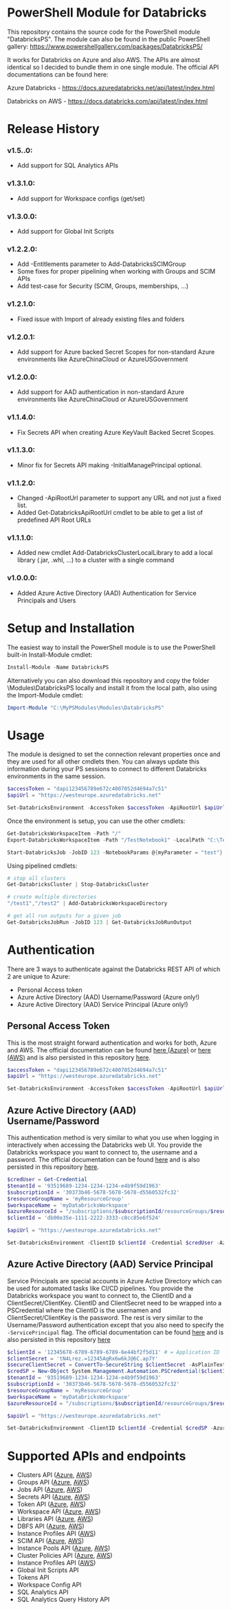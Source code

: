 # PowerShell Module for Databricks

This repository contains the source code for the PowerShell module "DatabricksPS". The module can also be found in the public PowerShell gallery: https://www.powershellgallery.com/packages/DatabricksPS/

It works for Databricks on Azure and also AWS. The APIs are almost identical so I decided to bundle them in one single module. The official API documentations can be found here:

Azure Databricks - https://docs.azuredatabricks.net/api/latest/index.html

Databricks on AWS - https://docs.databricks.com/api/latest/index.html

# Release History
### v1.5..0: 
- Add support for SQL Analytics APIs
### v1.3.1.0: 
- Add support for Workspace configs (get/set)
### v1.3.0.0: 
- Add support for Global Init Scripts
### v1.2.2.0: 
- Add -Entitlements parameter to Add-DatabricksSCIMGroup
- Some fixes for proper pipelining when working with Groups and SCIM APIs
- Add test-case for Security (SCIM, Groups, memberships, ...)
### v1.2.1.0: 
- Fixed issue with Import of already existing files and folders
### v1.2.0.1: 
- Add support for Azure backed Secret Scopes for non-standard Azure environments like AzureChinaCloud or AzureUSGovernment
### v1.2.0.0: 
- Add support for AAD authentication in non-standard Azure environments like AzureChinaCloud or AzureUSGovernment
### v1.1.4.0: 
- Fix Secrets API when creating Azure KeyVault Backed Secret Scopes.
### v1.1.3.0: 
- Minor fix for Secrets API making -InitialManagePrincipal optional.
### v1.1.2.0: 
- Changed -ApiRootUrl parameter to support any URL and not just a fixed list. 
- Added Get-DatabricksApiRootUrl cmdlet to be able to get a list of predefined API Root URLs
### v1.1.1.0: 
- Added new cmdlet Add-DatabricksClusterLocalLibrary to add a local library (.jar, .whl, ...) to a cluster with a single command
### v1.0.0.0: 
- Added Azure Active Directory (AAD) Authentication for Service Principals and Users

# Setup and Installation
The easiest way to install the PowerShell module is to use the PowerShell built-in Install-Module cmdlet:
```powershell
Install-Module -Name DatabricksPS
```

Alternatively you can also download this repository and copy the folder \Modules\DatabricksPS locally and install it from the local path, also using the Import-Module cmdlet:
```powershell
Import-Module "C:\MyPSModules\Modules\DatabricksPS"
```

# Usage
The module is designed to set the connection relevant properties once and they are used for all other cmdlets then. You can always update this information during your PS sessions to connect to different Databricks environments in the same session.
```powershell
$accessToken = "dapi123456789e672c4007052d4694a7c51"
$apiUrl = "https://westeurope.azuredatabricks.net"

Set-DatabricksEnvironment -AccessToken $accessToken -ApiRootUrl $apiUrl
```

Once the environment is setup, you can use the other cmdlets:
```powershell
Get-DatabricksWorkspaceItem -Path "/"
Export-DatabricksWorkspaceItem -Path "/TestNotebook1" -LocalPath "C:\TestNotebook1_Export.ipynb" -Format JUPYTER

Start-DatabricksJob -JobID 123 -NotebookParams @{myParameter = "test"}
```

Using pipelined cmdlets:
```powershell
# stop all clusters
Get-DatabricksCluster | Stop-DatabricksCluster

# create multiple directories
"/test1","/test2" | Add-DatabricksWorkspaceDirectory

# get all run outputs for a given job
Get-DatabricksJobRun -JobID 123 | Get-DatabricksJobRunOutput
```

# Authentication
There are 3 ways to authenticate against the Databricks REST API of which 2 are unique to Azure:
- Personal Access token 
- Azure Active Directory (AAD) Username/Password (Azure only!)
- Azure Active Directory (AAD) Service Principal (Azure only!)

## Personal Access Token
This is the most straight forward authentication and works for both, Azure and AWS.
The official documentation can be found [here (Azure)](https://docs.microsoft.com/en-us/azure/databricks/dev-tools/api/latest/authentication) or [here (AWS)](https://docs.databricks.com/dev-tools/api/latest/authentication.html) and is also persisted in this repository [here](https://github.com/gbrueckl/Databricks.API.PowerShell/blob/master/Docs/Authentication%20using%20Azure%20Databricks%20personal%20access%20tokens.pdf).
```powershell
$accessToken = "dapi123456789e672c4007052d4694a7c51"
$apiUrl = "https://westeurope.azuredatabricks.net"

Set-DatabricksEnvironment -AccessToken $accessToken -ApiRootUrl $apiUrl
```

## Azure Active Directory (AAD) Username/Password
This authentication method is very similar to what you use when logging in interactively when accessing the Databricks web UI. You provide the Databricks workspace you want to connect to, the username and a password. The official documentation can be found [here](https://docs.microsoft.com/en-us/azure/databricks/dev-tools/api/latest/aad/app-aad-token) and is also persisted in this repository [here](https://github.com/gbrueckl/Databricks.API.PowerShell/blob/master/Docs/Authentication%20using%20AAD%20user.pdf).
```powershell
$credUser = Get-Credential
$tenantId = '93519689-1234-1234-1234-e4b9f59d1963'
$subscriptionId = '30373b46-5678-5678-5678-d5560532fc32'
$resourceGroupName = 'myResourceGroup'
$workspaceName = 'myDatabricksWorkspace'
$azureResourceId = "/subscriptions/$subscriptionId/resourceGroups/$resourceGroupName/providers/Microsoft.Databricks/workspaces/$workspaceName"
$clientId = 'db00e35e-1111-2222-3333-c8cc85e6f524'

$apiUrl = "https://westeurope.azuredatabricks.net"

Set-DatabricksEnvironment -ClientID $clientId -Credential $credUser -AzureResourceID $azureResourceId -TenantID $tenantId -ApiRootUrl $apiUrl
```

## Azure Active Directory (AAD) Service Principal
Service Principals are special accounts in Azure Active Directory which can be used for automated tasks like CI/CD pipelines. You provide the Databricks workspace you want to connect to, the ClientID and a ClientSecret/ClientKey. ClientID and ClientSecret need to be wrapped into a PSCredential where the ClientID is the usernamen and ClientSecret/ClientKey is the password. The rest is very similar to the Username/Password authentication except that you also need to specify the `-ServicePrincipal` flag. The official documentation can be found [here](https://docs.microsoft.com/en-us/azure/databricks/dev-tools/api/latest/aad/service-prin-aad-token) and is also persisted in this repository [here](https://github.com/gbrueckl/Databricks.API.PowerShell/blob/master/Docs/Authentication%20using%20AAD%20user.pdf)
```powershell
$clientId = '12345678-6789-6789-6789-6e44bf2f5d11' # = Application ID
$clientSecret = 'tN4Lrez.=12345AgRx6w6kJ@6C.ap7Y'
$secureClientSecret = ConvertTo-SecureString $clientSecret -AsPlainText -Force
$credSP = New-Object System.Management.Automation.PSCredential($clientId, $secureClientSecret)
$tenantId = '93519689-1234-1234-1234-e4b9f59d1963'
$subscriptionId = '30373b46-5678-5678-5678-d5560532fc32'
$resourceGroupName = 'myResourceGroup'
$workspaceName = 'myDatabricksWorkspace'
$azureResourceId = "/subscriptions/$subscriptionId/resourceGroups/$resourceGroupName/providers/Microsoft.Databricks/workspaces/$workspaceName"

$apiUrl = "https://westeurope.azuredatabricks.net"

Set-DatabricksEnvironment -ClientID $clientId -Credential $credSP -AzureResourceID $azureResourceId -TenantID $tenantId -ApiRootUrl $apiUrl -ServicePrincipal
```

# Supported APIs and endpoints
- Clusters API ([Azure](https://docs.azuredatabricks.net/api/latest/clusters.html), [AWS](https://docs.databricks.com/api/latest/clusters.html))
- Groups API ([Azure](https://docs.azuredatabricks.net/api/latest/groups.html), [AWS](https://docs.databricks.com/api/latest/groups.html))
- Jobs API ([Azure](https://docs.azuredatabricks.net/api/latest/jobs.html), [AWS](https://docs.databricks.com/api/latest/jobs.html))
- Secrets API ([Azure](https://docs.azuredatabricks.net/api/latest/secrets.html), [AWS](https://docs.databricks.com/api/latest/secrets.html))
- Token API ([Azure](https://docs.azuredatabricks.net/api/latest/tokens.html), [AWS](https://docs.databricks.com/api/latest/tokens.html))
- Workspace API ([Azure](https://docs.azuredatabricks.net/api/latest/workspace.html), [AWS](https://docs.databricks.com/api/latest/workspace.html))
- Libraries API ([Azure](https://docs.azuredatabricks.net/api/latest/libraries.html), [AWS](https://docs.databricks.com/api/latest/libraries.html))
- DBFS API ([Azure](https://docs.azuredatabricks.net/api/latest/dbfs.html), [AWS](https://docs.databricks.com/api/latest/dbfs.html))
- Instance Profiles API ([AWS](https://docs.databricks.com/api/latest/instance-profiles.html))
- SCIM API ([Azure](https://docs.azuredatabricks.net/api/latest/scim.html), [AWS](https://docs.databricks.com/api/latest/scim.html))
- Instance Pools API ([Azure](https://docs.azuredatabricks.net/api/latest/instance-pools.html), [AWS](https://docs.databricks.com/dev-tools/api/latest/instance-pools.html))
- Cluster Policies API ([Azure](https://docs.azuredatabricks.net/api/latest/policies.html), [AWS](https://docs.databricks.com/dev-tools/api/latest/policies.html))
- Instance Profiles API ([AWS](https://docs.databricks.com/dev-tools/api/latest/instance-profiles.html))
- Global Init Scripts API
- Tokens API
- Workspace Config API
- SQL Analytics API
- SQL Analytics Query History API